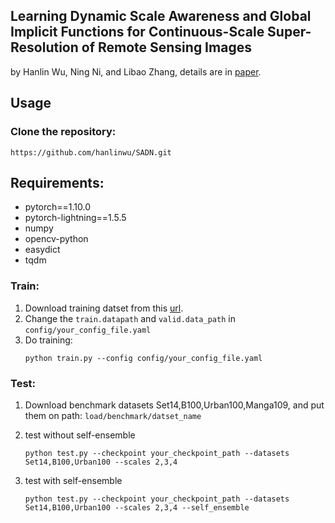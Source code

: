 ## Learning Dynamic Scale Awareness and Global Implicit Functions for Continuous-Scale Super-Resolution of Remote Sensing Images

by Hanlin Wu, Ning Ni, and Libao Zhang, details are in [paper](https://arxiv.org/abs/2210.07598).

## Usage

### Clone the repository:
```
https://github.com/hanlinwu/SADN.git
```
## Requirements:
- pytorch==1.10.0
- pytorch-lightning==1.5.5
- numpy
- opencv-python
- easydict
- tqdm

### Train:

1. Download training datset from this [url](https://data.vision.ee.ethz.ch/cvl/DIV2K/).
2. Change the `train.datapath` and `valid.data_path` in `config/your_config_file.yaml`
3. Do training:
   ```
   python train.py --config config/your_config_file.yaml
   ```

### Test:

1. Download benchmark datasets Set14,B100,Urban100,Manga109, and put them on path: `load/benchmark/datset_name`

2. test without self-ensemble
   ```
   python test.py --checkpoint your_checkpoint_path --datasets Set14,B100,Urban100 --scales 2,3,4
   ```
3. test with self-ensemble
   ```
   python test.py --checkpoint your_checkpoint_path --datasets Set14,B100,Urban100 --scales 2,3,4 --self_ensemble
   ```